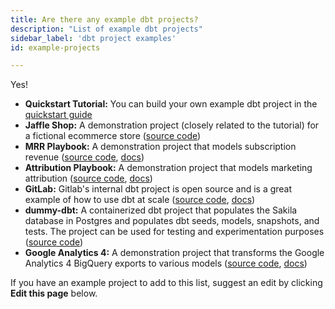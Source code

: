 ```yaml
---
title: Are there any example dbt projects?
description: "List of example dbt projects"
sidebar_label: 'dbt project examples'
id: example-projects

---
```


Yes!

* **Quickstart Tutorial:** You can build your own example dbt project in the [quickstart guide](/quickstarts)
* **Jaffle Shop:** A demonstration project (closely related to the tutorial) for a fictional ecommerce store ([source code](https://github.com/dbt-labs/jaffle_shop))
* **MRR Playbook:** A demonstration project that models subscription revenue ([source code](https://github.com/dbt-labs/mrr-playbook), [docs](https://www.getdbt.com/mrr-playbook/#!/overview))
* **Attribution Playbook:** A demonstration project that models marketing attribution  ([source code](https://github.com/dbt-labs/attribution-playbook), [docs](https://www.getdbt.com/attribution-playbook/#!/overview))
* **GitLab:** Gitlab's internal dbt project is open source and is a great example of how to use dbt at scale ([source code](https://gitlab.com/gitlab-data/analytics/-/tree/master/transform/snowflake-dbt), [docs](https://dbt.gitlabdata.com/))
* **dummy-dbt:** A containerized dbt project that populates the Sakila database in Postgres and populates dbt seeds, models, snapshots, and tests. The project can be used for testing and experimentation purposes ([source code](https://github.com/gmyrianthous/dbt-dummy))
* **Google Analytics 4:** A demonstration project that transforms the Google Analytics 4 BigQuery exports to various models ([source code](https://github.com/stacktonic-com/stacktonic-dbt-example-project), [docs](https://stacktonic.com/article/google-analytics-big-query-and-dbt-a-dbt-example-project))


If you have an example project to add to this list, suggest an edit by clicking **Edit this page** below.

